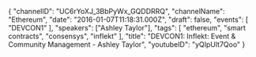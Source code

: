 {
    "channelID": "UC6rYoXJ_3BbPyWx_GQDDRRQ",
    "channelName": "Ethereum",
    "date": "2016-01-07T11:18:31.000Z",
    "draft": false,
    "events": [
        "DEVCON1"
    ],
    "speakers": ["Ashley Taylor"],
    "tags": [
        "ethereum",
        "smart contracts",
        "consensys",
        "inflekt"
    ],
    "title": "DEVCON1: Inflekt: Event & Community Management - Ashley Taylor",
    "youtubeID": "yQIpUlt7Qoo"
}
